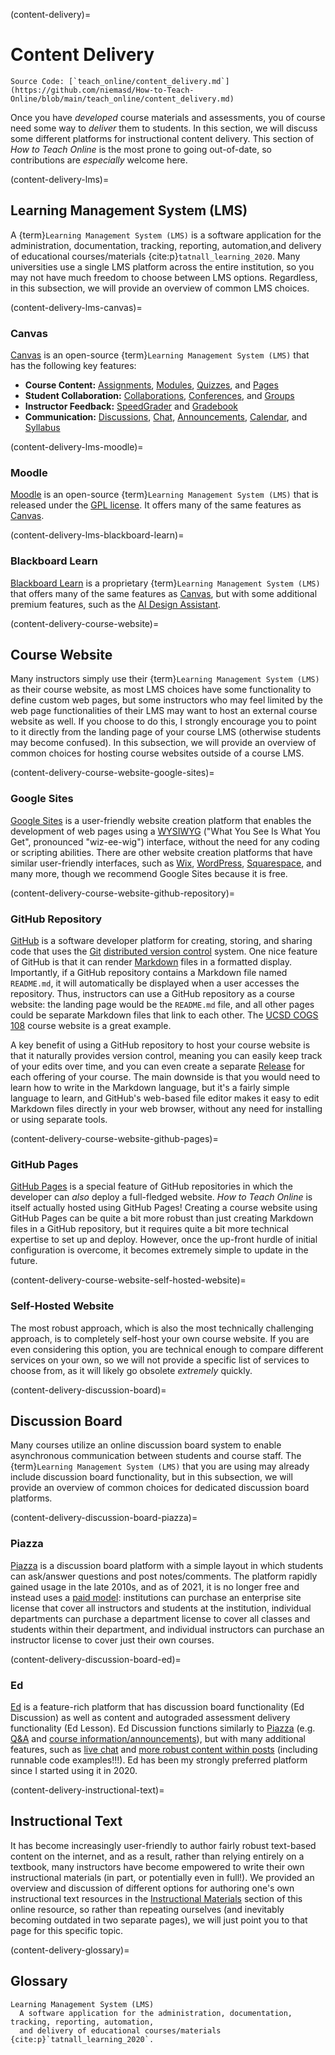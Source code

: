 (content-delivery)=
# Content Delivery

```{note}
Source Code: [`teach_online/content_delivery.md`](https://github.com/niemasd/How-to-Teach-Online/blob/main/teach_online/content_delivery.md)
```

Once you have *developed* course materials and assessments,
you of course need some way to *deliver* them to students.
In this section,
we will discuss some different platforms for instructional content delivery.
This section of *How to Teach Online* is the most prone to going out-of-date,
so contributions are *especially* welcome here.

(content-delivery-lms)=
## Learning Management System (LMS)

A {term}`Learning Management System (LMS)` is a
software application for the administration, documentation, tracking, reporting,
automation,and delivery of educational courses/materials {cite:p}`tatnall_learning_2020`.
Many universities use a single LMS platform across the entire institution,
so you may not have much freedom to choose between LMS options.
Regardless, in this subsection,
we will provide an overview of common LMS choices.

(content-delivery-lms-canvas)=
### Canvas

[Canvas](https://www.instructure.com/canvas) is an open-source {term}`Learning Management System (LMS)`
that has the following key features:

* **Course Content:**
    [Assignments](https://community.canvaslms.com/t5/Canvas-Basics-Guide/What-are-Assignments/ta-p/9),
    [Modules](https://community.canvaslms.com/t5/Canvas-Basics-Guide/What-are-Modules/ta-p/6),
    [Quizzes](https://community.canvaslms.com/t5/Canvas-Basics-Guide/What-is-New-Quizzes/ta-p/17),
    and [Pages](https://community.canvaslms.com/t5/Canvas-Basics-Guide/What-are-Pages/ta-p/5)
* **Student Collaboration:**
    [Collaborations](https://community.canvaslms.com/t5/Canvas-Basics-Guide/What-are-Collaborations/ta-p/61),
    [Conferences](https://community.canvaslms.com/t5/Canvas-Basics-Guide/What-are-Conferences/ta-p/53),
    and [Groups](https://community.canvaslms.com/t5/Canvas-Basics-Guide/What-are-Groups/ta-p/16)
* **Instructor Feedback:**
    [SpeedGrader](https://community.canvaslms.com/t5/Canvas-Basics-Guide/What-is-SpeedGrader/ta-p/13)
    and [Gradebook](https://community.canvaslms.com/t5/Canvas-Basics-Guide/What-are-Grades-and-the-Gradebook/ta-p/49)
* **Communication:**
    [Discussions](https://community.canvaslms.com/t5/Canvas-Basics-Guide/What-are-Discussions/ta-p/3),
    [Chat](https://community.canvaslms.com/t5/Canvas-Basics-Guide/What-is-Chat/ta-p/63),
    [Announcements](https://community.canvaslms.com/t5/Canvas-Basics-Guide/What-are-Announcements/ta-p/39),
    [Calendar](https://community.canvaslms.com/t5/Canvas-Basics-Guide/What-is-the-Calendar/ta-p/76),
    and [Syllabus](https://community.canvaslms.com/t5/Instructor-Guide/How-do-I-use-the-Syllabus-as-an-instructor/ta-p/638)

(content-delivery-lms-moodle)=
### Moodle

[Moodle](https://moodle.org/) is an open-source {term}`Learning Management System (LMS)`
that is released under the [GPL license](https://en.wikipedia.org/wiki/GNU_General_Public_License).
It offers many of the same features as [Canvas](#content-delivery-lms-canvas).

(content-delivery-lms-blackboard-learn)=
### Blackboard Learn

[Blackboard Learn](https://www.anthology.com/products/teaching-and-learning/learning-effectiveness/blackboard-learn)
is a proprietary {term}`Learning Management System (LMS)` that offers many of the same features as
[Canvas](#content-delivery-lms-canvas),
but with some additional premium features,
such as the [AI Design Assistant](https://www.anthology.com/ai-design-assistant).

(content-delivery-course-website)=
## Course Website

Many instructors simply use their {term}`Learning Management System (LMS)` as their course website,
as most LMS choices have some functionality to define custom web pages,
but some instructors who may feel limited by the web page functionalities of their LMS may want to
host an external course website as well.
If you choose to do this,
I strongly encourage you to point to it directly from the landing page of your course LMS
(otherwise students may become confused).
In this subsection,
we will provide an overview of common choices for hosting course websites outside of a course LMS.

(content-delivery-course-website-google-sites)=
### Google Sites

[Google Sites](https://sites.google.com) is a user-friendly website creation platform
that enables the development of web pages using a
[WYSIWYG](https://en.wikipedia.org/wiki/WYSIWYG) ("What You See Is What You Get", pronounced "wiz-ee-wig") interface,
without the need for any coding or scripting abilities.
There are other website creation platforms that have similar user-friendly interfaces,
such as [Wix](https://www.wix.com/),
[WordPress](https://wordpress.com/),
[Squarespace](https://www.squarespace.com/),
and many more,
though we recommend Google Sites because it is free.

(content-delivery-course-website-github-repository)=
### GitHub Repository

[GitHub](https://github.com) is a software developer platform for
creating, storing, and sharing code that uses the
[Git](https://git-scm.com/)
[distributed version control](https://en.wikipedia.org/wiki/Distributed_version_control) system.
One nice feature of GitHub is that it can render
[Markdown](https://en.wikipedia.org/wiki/Markdown) files in a formatted display.
Importantly,
if a GitHub repository contains a Markdown file named `README.md`,
it will automatically be displayed when a user accesses the repository.
Thus,
instructors can use a GitHub repository as a course website:
the landing page would be the `README.md` file,
and all other pages could be separate Markdown files that link to each other.
The [UCSD COGS 108](https://github.com/COGS108/Overview) course website is a great example.

A key benefit of using a GitHub repository to host your course website is that it naturally provides version control,
meaning you can easily keep track of your edits over time,
and you can even create a separate
[Release](https://docs.github.com/en/repositories/releasing-projects-on-github/about-releases)
for each offering of your course.
The main downside is that you would need to learn how to write in the Markdown language,
but it's a fairly simple language to learn,
and GitHub's web-based file editor makes it easy to edit Markdown files directly in your web browser,
without any need for installing or using separate tools.

(content-delivery-course-website-github-pages)=
### GitHub Pages

[GitHub Pages](https://pages.github.com/) is a special feature of GitHub repositories
in which the developer can *also* deploy a full-fledged website.
*How to Teach Online* is itself actually hosted using GitHub Pages!
Creating a course website using GitHub Pages can be quite a bit more robust than just creating Markdown files in a GitHub repository,
but it requires quite a bit more technical expertise to set up and deploy.
However, once the up-front hurdle of initial configuration is overcome,
it becomes extremely simple to update in the future.

(content-delivery-course-website-self-hosted-website)=
### Self-Hosted Website

The most robust approach,
which is also the most technically challenging approach,
is to completely self-host your own course website.
If you are even considering this option,
you are technical enough to compare different services on your own,
so we will not provide a specific list of services to choose from,
as it will likely go obsolete *extremely* quickly.

(content-delivery-discussion-board)=
## Discussion Board

Many courses utilize an online discussion board system to enable asynchronous communication between students and course staff.
The {term}`Learning Management System (LMS)` that you are using may already include discussion board functionality,
but in this subsection,
we will provide an overview of common choices for dedicated discussion board platforms.

(content-delivery-discussion-board-piazza)=
### Piazza

[Piazza](https://piazza.com/) is a discussion board platform with a simple layout in which
students can ask/answer questions and post notes/comments.
The platform rapidly gained usage in the late 2010s,
and as of 2021,
it is no longer free and instead uses a
[paid model](https://support.piazza.com/support/solutions/articles/48001161300-paid-model-for-piazza-q-a):
institutions can purchase an enterprise site license that cover all instructors and students at the institution,
individual departments can purchase a department license to cover all classes and students within their department,
and individual instructors can purchase an instructor license to cover just their own courses.

(content-delivery-discussion-board-ed)=
### Ed

[Ed](https://edstem.org/) is a feature-rich platform that has discussion board functionality (Ed Discussion)
as well as content and autograded assessment delivery functionality (Ed Lesson).
Ed Discussion functions similarly to [Piazza](#content-delivery-discussion-board-piazza)
(e.g. [Q&A](https://edstem.org/q-and-a) and
[course information/announcements](https://edstem.org/discussion)),
but with many additional features,
such as [live chat](https://edstem.org/chat)
and [more robust content within posts](https://edstem.org/#express-yourself)
(including runnable code examples!!!).
Ed has been my strongly preferred platform since I started using it in 2020.

(content-delivery-instructional-text)=
## Instructional Text

It has become increasingly user-friendly to author fairly robust text-based content on the internet,
and as a result,
rather than relying entirely on a textbook,
many instructors have become empowered to write their own instructional materials
(in part, or potentially even in full!).
We provided an overview and discussion of different options for authoring one's own instructional text resources
in the [Instructional Materials](instructional-materials-online-text) section of this online resource,
so rather than repeating ourselves
(and inevitably becoming outdated in two separate pages),
we will just point you to that page for this specific topic.

(content-delivery-glossary)=
## Glossary

```{glossary}
Learning Management System (LMS)
  A software application for the administration, documentation, tracking, reporting, automation,
  and delivery of educational courses/materials {cite:p}`tatnall_learning_2020`.
```
